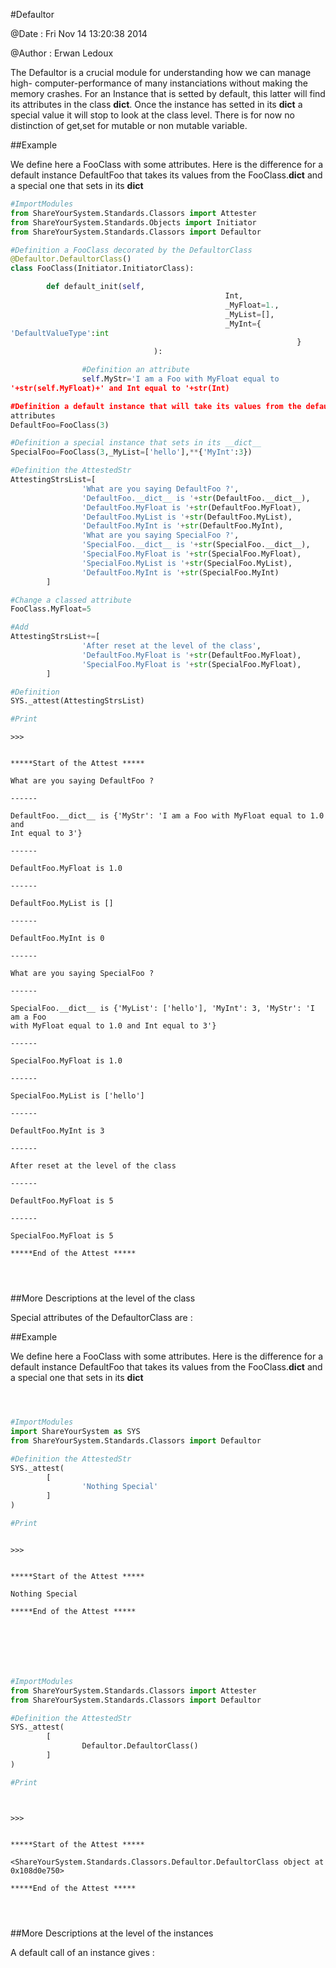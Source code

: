 
#Defaultor


@Date : Fri Nov 14 13:20:38 2014

@Author : Erwan Ledoux



The Defaultor is a crucial module for understanding how we can manage high-
computer-performance of many instanciations without making the memory crashes.
For an Instance that is setted by default, this latter will find its attributes
in the class __dict__. Once the instance has setted in its __dict__ a special
value it will stop to look at the class level. There is for now no distinction
of get,set for mutable or non mutable variable.





<!---
FrozenIsBool True
-->

##Example

We define here a FooClass with some attributes. Here is the difference for a
default instance
DefaultFoo that takes its values from the FooClass.__dict__ and a special one
that sets in its __dict__

```python
#ImportModules
from ShareYourSystem.Standards.Classors import Attester
from ShareYourSystem.Standards.Objects import Initiator
from ShareYourSystem.Standards.Classors import Defaultor

#Definition a FooClass decorated by the DefaultorClass
@Defaultor.DefaultorClass()
class FooClass(Initiator.InitiatorClass):

        def default_init(self,
                                                Int,
                                                _MyFloat=1.,
                                                _MyList=[],
                                                _MyInt={
'DefaultValueType':int
                                                                }
                                ):

                #Definition an attribute
                self.MyStr='I am a Foo with MyFloat equal to
'+str(self.MyFloat)+' and Int equal to '+str(Int)

#Definition a default instance that will take its values from the default classed
attributes
DefaultFoo=FooClass(3)

#Definition a special instance that sets in its __dict__
SpecialFoo=FooClass(3,_MyList=['hello'],**{'MyInt':3})

#Definition the AttestedStr
AttestingStrsList=[
                'What are you saying DefaultFoo ?',
                'DefaultFoo.__dict__ is '+str(DefaultFoo.__dict__),
                'DefaultFoo.MyFloat is '+str(DefaultFoo.MyFloat),
                'DefaultFoo.MyList is '+str(DefaultFoo.MyList),
                'DefaultFoo.MyInt is '+str(DefaultFoo.MyInt),
                'What are you saying SpecialFoo ?',
                'SpecialFoo.__dict__ is '+str(SpecialFoo.__dict__),
                'SpecialFoo.MyFloat is '+str(SpecialFoo.MyFloat),
                'SpecialFoo.MyList is '+str(SpecialFoo.MyList),
                'DefaultFoo.MyInt is '+str(SpecialFoo.MyInt)
        ]

#Change a classed attribute
FooClass.MyFloat=5

#Add
AttestingStrsList+=[
                'After reset at the level of the class',
                'DefaultFoo.MyFloat is '+str(DefaultFoo.MyFloat),
                'SpecialFoo.MyFloat is '+str(SpecialFoo.MyFloat),
        ]

#Definition
SYS._attest(AttestingStrsList)

#Print


```


```console
>>>


*****Start of the Attest *****

What are you saying DefaultFoo ?

------

DefaultFoo.__dict__ is {'MyStr': 'I am a Foo with MyFloat equal to 1.0 and
Int equal to 3'}

------

DefaultFoo.MyFloat is 1.0

------

DefaultFoo.MyList is []

------

DefaultFoo.MyInt is 0

------

What are you saying SpecialFoo ?

------

SpecialFoo.__dict__ is {'MyList': ['hello'], 'MyInt': 3, 'MyStr': 'I am a Foo
with MyFloat equal to 1.0 and Int equal to 3'}

------

SpecialFoo.MyFloat is 1.0

------

SpecialFoo.MyList is ['hello']

------

DefaultFoo.MyInt is 3

------

After reset at the level of the class

------

DefaultFoo.MyFloat is 5

------

SpecialFoo.MyFloat is 5

*****End of the Attest *****




```



<!--
FrozenIsBool False
-->

##More Descriptions at the level of the class

Special attributes of the DefaultorClass are :



<!---
FrozenIsBool True
-->

##Example

We define here a FooClass with some attributes. Here is the difference for a
default instance
DefaultFoo that takes its values from the FooClass.__dict__ and a special one
that sets in its __dict__

```python



#ImportModules
import ShareYourSystem as SYS
from ShareYourSystem.Standards.Classors import Defaultor

#Definition the AttestedStr
SYS._attest(
        [
                'Nothing Special'
        ]
)

#Print



```


```console
>>>


*****Start of the Attest *****

Nothing Special

*****End of the Attest *****




```


```python



#ImportModules
from ShareYourSystem.Standards.Classors import Attester
from ShareYourSystem.Standards.Classors import Defaultor

#Definition the AttestedStr
SYS._attest(
        [
                Defaultor.DefaultorClass()
        ]
)

#Print




```


```console
>>>


*****Start of the Attest *****

<ShareYourSystem.Standards.Classors.Defaultor.DefaultorClass object at 0x108d0e750>

*****End of the Attest *****




```



<!--
FrozenIsBool False
-->

##More Descriptions at the level of the instances

A default call of an instance gives :

